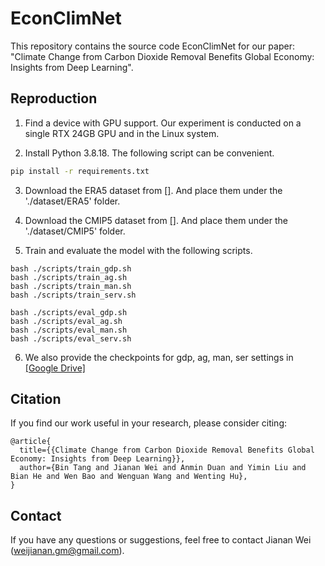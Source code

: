 # EconClimNet
This repository contains the source code EconClimNet for our paper: "Climate Change from Carbon Dioxide Removal Benefits Global Economy: Insights from Deep Learning".

## Reproduction

1. Find a device with GPU support. Our experiment is conducted on a single RTX 24GB GPU and in the Linux system.

2. Install Python 3.8.18. The following script can be convenient.
```bash
pip install -r requirements.txt
```

3. Download the ERA5 dataset from [[]](). And place them under the './dataset/ERA5' folder.

4. Download the CMIP5 dataset from [[]](). And place them under the './dataset/CMIP5' folder.

5. Train and evaluate the model with the following scripts.

```shell
bash ./scripts/train_gdp.sh
bash ./scripts/train_ag.sh
bash ./scripts/train_man.sh
bash ./scripts/train_serv.sh
```

```shell
bash ./scripts/eval_gdp.sh
bash ./scripts/eval_ag.sh
bash ./scripts/eval_man.sh
bash ./scripts/eval_serv.sh
```

6. We also provide the checkpoints for gdp, ag, man, ser settings in [[Google Drive]]()

## Citation

If you find our work useful in your research, please consider citing:

```
@article{
  title={{Climate Change from Carbon Dioxide Removal Benefits Global Economy: Insights from Deep Learning}},
  author={Bin Tang and Jianan Wei and Anmin Duan and Yimin Liu and Bian He and Wen Bao and Wenguan Wang and Wenting Hu},
}
```

## Contact
If you have any questions or suggestions, feel free to contact Jianan Wei (weijianan.gm@gmail.com).




